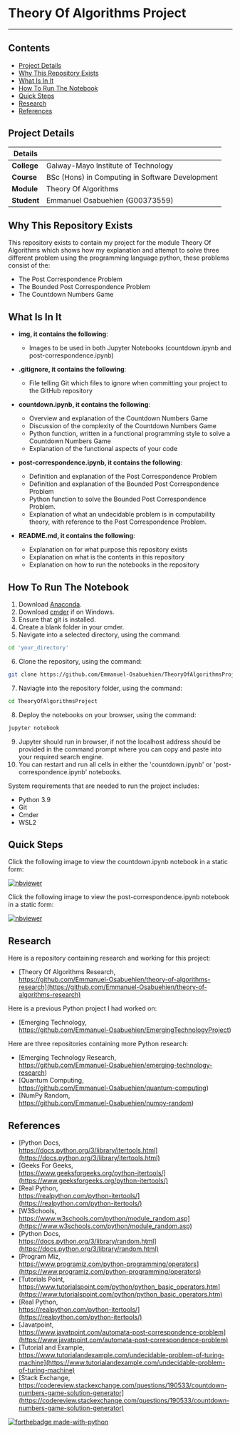 # Theory Of Algorithms Project

***

## Contents

* [Project Details](#details)
* [Why This Repository Exists](#why) 
* [What Is In It](#what)
* [How To Run The Notebook](#how)
* [Quick Steps](#quick)
* [Research](#research)
* [References](#references)

## Project Details<a name = "details"></a>

| Details   |     |
| --- | --- |
| **College** | Galway-Mayo Institute of Technology|
| **Course** | BSc (Hons) in Computing in Software Development  |
| **Module** |  Theory Of Algorithms |
| **Student** | Emmanuel Osabuehien (G00373559) |

## Why This Repository Exists<a name = "why"></a>

This repository exists to contain my project for the module Theory Of Algorithms which shows how my explanation and attempt to solve three different problem using the programming language python, these problems consist of the:

- The Post Correspondence Problem
- The Bounded Post Correspondence Problem
- The Countdown Numbers Game

## What Is In It<a name = "what"></a>

- **img, it contains the following**:
    - Images to be used in both Jupyter Notebooks (countdown.ipynb and post-correspondence.ipynb)

- **.gitignore, it contains the following**:
    - File telling Git which files to ignore when committing your project to the GitHub repository

- **countdown.ipynb, it contains the following**:
    - Overview and explanation of the Countdown Numbers Game
    - Discussion of the complexity of the Countdown Numbers Game
    - Python function, written in a functional programming style to solve a Countdown Numbers Game
    - Explanation of the functional aspects of your code

- **post-correspondence.ipynb, it contains the following**:
    - Definition and explanation of the Post Correspondence Problem
    - Definition and explanation of the Bounded Post Correspondence Problem
    - Python function to solve the Bounded Post Correspondence Problem.
    - Explanation of what an undecidable problem is in computability theory, with reference to the Post Correspondence Problem.
    
- **README.md, it contains the following**:
    - Explanation on for what purpose this repository exists
    - Explanation on what is the contents in this repository
    - Explanation on how to run the notebooks in the repository

## How To Run The Notebook<a name = "how"></a>

1) Download [Anaconda]().
2) Download [cmder]() if on Windows.
3) Ensure that git is installed.
4) Create a blank folder in your cmder.
5) Navigate into a selected directory, using the command:
```bash
cd 'your_directory'
```
6) Clone the repository, using the command:
```bash
git clone https://github.com/Emmanuel-Osabuehien/TheoryOfAlgorithmsProject
```
7) Naviagte into the repository folder, using the command:
```bash
cd TheoryOfAlgorithmsProject
```
8) Deploy the notebooks on your browser, using the command:
```bash
jupyter notebook
```
9) Jupyter should run in browser, if not the localhost address should be provided in the command prompt where you can copy and paste into your required search engine.
10) You can restart and run all cells in either the 'countdown.ipynb' or 'post-correspondence.ipynb' notebooks.

<p> System requirements that are needed to run the project includes: </p>

- Python 3.9
- Git
- Cmder
- WSL2

## Quick Steps<a name = "quick"></a>

Click the following image to view the countdown.ipynb notebook in a static form:

[![nbviewer](https://raw.githubusercontent.com/jupyter/design/master/logos/Badges/nbviewer_badge.svg)](https://nbviewer.org/github/Emmanuel-Osabuehien/TheoryOfAlgorithmsProject/blob/main/countdown.ipynb)

Click the following image to view the post-correspondence.ipynb notebook in a static form:

[![nbviewer](https://raw.githubusercontent.com/jupyter/design/master/logos/Badges/nbviewer_badge.svg)](https://nbviewer.org/github/Emmanuel-Osabuehien/TheoryOfAlgorithmsProject/blob/main/post-correspondence.ipynb)

## Research<a name = "research"></a>

Here is a repository containing research and working for this project:

- [Theory Of Algorithms Research,<br> https://github.com/Emmanuel-Osabuehien/theory-of-algorithms-research](https://github.com/Emmanuel-Osabuehien/theory-of-algorithms-research)

Here is a previous Python project I had worked on:

- [Emerging Technology,<br> https://github.com/Emmanuel-Osabuehien/EmergingTechnologyProject)

Here are three repositories containing more Python research:

- [Emerging Technology Research,<br> https://github.com/Emmanuel-Osabuehien/emerging-technology-research)
- [Quantum Computing,<br> https://github.com/Emmanuel-Osabuehien/quantum-computing)
- [NumPy Random,<br> https://github.com/Emmanuel-Osabuehien/numpy-random)

## References<a name = "references"></a>

- [Python Docs,<br> https://docs.python.org/3/library/itertools.html](https://docs.python.org/3/library/itertools.html)
- [Geeks For Geeks,<br> https://www.geeksforgeeks.org/python-itertools/](https://www.geeksforgeeks.org/python-itertools/)
- [Real Python,<br> https://realpython.com/python-itertools/](https://realpython.com/python-itertools/)
- [W3Schools,<br> https://www.w3schools.com/python/module_random.asp](https://www.w3schools.com/python/module_random.asp)
- [Python Docs,<br> https://docs.python.org/3/library/random.html](https://docs.python.org/3/library/random.html)
- [Program Miz,<br> https://www.programiz.com/python-programming/operators](https://www.programiz.com/python-programming/operators)
- [Tutorials Point,<br> https://www.tutorialspoint.com/python/python_basic_operators.htm](https://www.tutorialspoint.com/python/python_basic_operators.htm)
- [Real Python,<br> https://realpython.com/python-itertools/](https://realpython.com/python-itertools/)
- [Javatpoint,<br> https://www.javatpoint.com/automata-post-correspondence-problem](https://www.javatpoint.com/automata-post-correspondence-problem)
- [Tutorial and Example,<br> https://www.tutorialandexample.com/undecidable-problem-of-turing-machine](https://www.tutorialandexample.com/undecidable-problem-of-turing-machine)
- [Stack Exchange,<br> https://codereview.stackexchange.com/questions/190533/countdown-numbers-game-solution-generator](https://codereview.stackexchange.com/questions/190533/countdown-numbers-game-solution-generator)

[![forthebadge made-with-python](http://ForTheBadge.com/images/badges/made-with-python.svg)](https://www.python.org/)